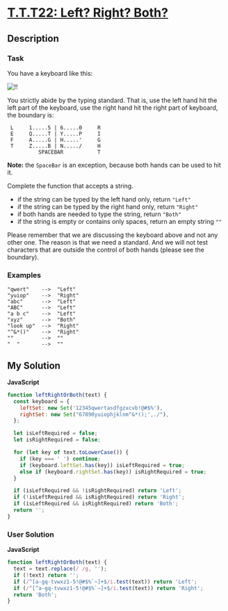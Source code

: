 # [T.T.T22: Left? Right? Both?](https://www.codewars.com/kata/57a8afa072292dccfe000270)

## Description

### Task

You have a keyboard like this:

![!!](https://upload.wikimedia.org/wikipedia/commons/thumb/5/51/KB_United_States-NoAltGr.svg/450px-KB_United_States-NoAltGr.svg.png)

You strictly abide by the typing standard. That is, use the left hand hit the left part of the keyboard, use the right hand hit the right part of keyboard, the boundary is:

     L     1.....5 | 6.....0     R
     E     Q.....T | Y.....P     I
     F     A.....G | H.....'     G
     T     Z.....B | N...../     H
              SPACEBAR           T

**Note:** the `SpaceBar` is an exception, because both hands can be used to hit it.

Complete the function that accepts a string.

- if the string can be typed by the left hand only, return `"Left"`
- if the string can be typed by the right hand only, return `"Right"`
- if both hands are needed to type the string, return `"Both"`
- if the string is empty or contains only spaces, return an empty string `""`

Please remember that we are discussing the keyboard above and not any other one. The reason is that we need a standard. And we will not test characters that are outside the control of both hands (please see the boundary).

### Examples

    "qwert"    -->  "Left"
    "yuiop"    -->  "Right"
    "abc"      -->  "Left"
    "ABC"      -->  "Left"
    "a b c"    -->  "Left"
    "xyz"      -->  "Both"
    "look up"  -->  "Right"
    "^&*()"    -->  "Right"
    ""         -->  ""
    "  "       -->  ""

## My Solution

**JavaScript**

```js
function leftRightOrBoth(text) {
  const keyboard = {
    leftSet: new Set('12345qwertasdfgzxcvb!@#$%'),
    rightSet: new Set("67890yuiophjklnm^&*();',./"),
  };

  let isLeftRequired = false;
  let isRightRequired = false;

  for (let key of text.toLowerCase()) {
    if (key === ' ') continue;
    if (keyboard.leftSet.has(key)) isLeftRequired = true;
    else if (keyboard.rightSet.has(key)) isRightRequired = true;
  }

  if (isLeftRequired && !isRightRequired) return 'Left';
  if (!isLeftRequired && isRightRequired) return 'Right';
  if (isLeftRequired && isRightRequired) return 'Both';
  return '';
}
```

### User Solution

**JavaScript**

```js
function leftRightOrBoth(text) {
  text = text.replace(/ /g, '');
  if (!text) return '';
  if (/^[a-gq-tvwxz1-5!@#$%`~]+$/i.test(text)) return 'Left';
  if (/^[^a-gq-tvwxz1-5!@#$%`~]+$/i.test(text)) return 'Right';
  return 'Both';
}
```
